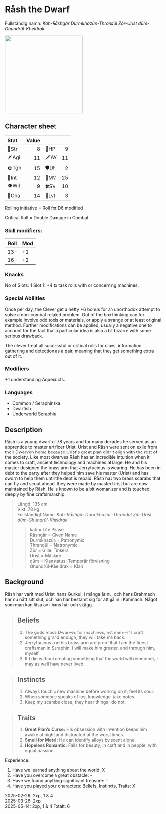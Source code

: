 # Råsh the Dwarf

Fullständig namn: _Kah-Råshgâr Durmkhazûn-Thrandûl Zôr-Urist dûm-Ghundrûl-Kheldrak_

<img src="https://github.com/jobackman/rpg-archive/assets/260888/68b92406-5215-4e89-83e9-4c615de4d847" width=250 />

## Character sheet

| Stat  | Value |     |    |
| :--- | ---: | :--- | ---: |
| 💪Str |  8 | 🧡HP  |  9 |
| 🪶Agi | 11 | 🗡AV  | 11 |
| 🪨Tgh | 15 | 🛡DF  |  2 |
| 📖Int | 12 | 🏃MV  | 25 |
| 👁Wil |  9 | 🍀SV  | 10 |
| 👄Cha | 14 | 👑Lvl |  3 |

Rolling initiative = Roll for D6 modified 

Critical Roll = Double Damage in Combat

### Skill modifiers:

| Roll | Mod |
| ---- | --- |
|  13- |  +1 |
|  16- |  +2 |

### Knacks

No of Slots: 1
Slot 1: +4 to task rolls with or concerning machines.

### Special Abilities

Once per day, the Clever get a hefty +6 bonus for an unorthodox attempt to solve a non-combat related problem.
Out of the box thinking can for example involve odd tools or materials, or apply a strange or at least original method. Further modifications can be applied, usually a negative one to account for the fact that a particular idea is also a bit bizarre with some serious drawback.

The clever treat all successful or critical rolls for clues, information gathering and detection as a pair, meaning that they get something extra out of it.

### Modifiers

+1 understanding Aqueducts.

### Languages

- Common / Seraphinska
- Dwarfish
- Underworld Seraphin

## Description

Råsh is a young dwarf of 78 years and for many decades he served as an apprentice to master artificer Urist. Urist and Råsh were sent on exile from their Dwarven home because Urist's great plan didn’t align with the rest of the society. Like most dwarves Råsh has an incredible intuition when it comes to craft, ancient technology and machines at large. He and his master designed the brass arm that Jerryfucious is wearing. He has been in debt to the party after they helped him save his master (Urist) and has sworn to help them until the debt is repaid. Råsh has two brass scarabs that can fly and scout ahead; they were made by master Urist but are now maintained by Råsh. He is known to be a bit womanizer and is touched deeply by fine craftsmanship.

> Längd: 135 cm   
> Vikt: 78 kg   
> Fullständigt Namn: _Kah-Råshgâr Durmkhazûn-Thrandûl Zôr-Urist dûm-Ghundrûl-Kheldrak_
> 
>> kah = Life Phase   
>> Råshgâr = Given Name   
>> Durmkhazûn = Patronymic   
>> Thrandûl = Matronymic   
>> Zôr = Gille: Tinkers   
>> Urist = Mästare   
>> dûm = Klanstatus: Temporär förvisning   
>> Ghundrûl-Kheldrak = Klan   

## Background


Råsh har varit med Urist, hans Gurkul, i många år nu, och hans Brahmach har nu nått sitt slut, och han har bestämt sig för att gå in i Kahmach. Något som man kan läsa av i hans hår och skägg.

> ## Beliefs
> 
> 1. The gods made Dwarves for machines, not men—if I craft something grand enough, they will take me back.
> 2. Jerryfucious and his brass arm are proof that I am the finest craftsman in Seraphin. I will make him greater, and through him, myself.
> 3. If I die without creating something that the world will remember, I may as well have never lived.

> ## Instincts
> 
> 1. Always touch a new machine before working on it; feel its soul.
> 2. When someone speaks of lost knowledge, take notes.
> 3. Keep my scarabs close; they hear things I do not.

> ## Traits
> 
> 1. **Great Plan’s Curse:** His obsession with invention keeps him awake at night and distracted at the worst times.
> 2. **Smell for Metal:** He can identify alloys by scent alone.
> 3. **Hopeless Romantic:** Falls for beauty, in craft and in people, with equal passion.


Experience:
1. Have we learned anything about the world: X   
2. Have you overcome a great obstacle: -   
3. Have we found anything significant treasure: -   
4. Have you played your characters: Beliefs, Instincts, Traits: X   

2025-02-26: 2xp, 1 & 4   
2025-03-26: 2xp    
2025-05-14: 2xp, 1 & 4
Totalt: 6
